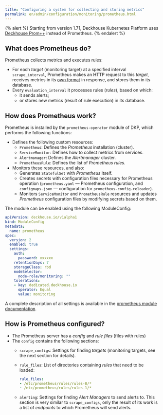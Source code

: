```yaml
---
title: "Configuring a system for collecting and storing metrics"
permalink: en/admin/configuration/monitoring/prometheus.html
---
```


{% alert %}
Starting from version 1.71, Deckhouse Kubernetes Platform uses [Deckhouse Prom++](/products/prompp/) instead of Prometheus.
{% endalert %}

## What does Prometheus do?

Prometheus collects metrics and executes rules:

* For each *target* (monitoring target) at a specified interval `scrape_interval`, Prometheus makes an HTTP request to this *target*, receives metrics in its [own format](https://github.com/prometheus/docs/blob/main/docs/instrumenting/exposition_formats.md) in response, and stores them in its database.
* Every `evaluation_interval` it processes rules (*rules*), based on which:
  * it sends alerts;
  * or stores new metrics (result of rule execution) in its database.

## How does Prometheus work?

Prometheus is installed by the `prometheus-operator` module of DKP, which performs the following functions:
- Defines the following custom resources:
  - `Prometheus`: Defines the *Prometheus* installation (cluster).
  - `ServiceMonitor`: Defines how to collect metrics from services.
  - `Alertmanager`: Defines the *Alertmanager* cluster.
  - `PrometheusRule`: Defines the list of *Prometheus rules*.
- Monitors these resources, and also:
  - Generates `StatefulSet` with *Prometheus* itself.
  - Creates secrets with configuration files necessary for Prometheus operation (`prometheus.yaml` — Prometheus configuration, and `configmaps.json` — configuration for `prometheus-config-reloader`).
  - Monitors `ServiceMonitor` and `PrometheusRule` resources and updates *Prometheus* configuration files by modifying secrets based on them.

The module can be enabled using the following ModuleConfig:

```yaml
apiVersion: deckhouse.io/v1alpha1
kind: ModuleConfig
metadata:
  name: prometheus
spec:
  version: 2
  enabled: true
  settings:
    auth:
      password: xxxxxx
    retentionDays: 7
    storageClass: rbd
    nodeSelector:
      node-role/monitoring: ""
    tolerations:
    - key: dedicated.deckhouse.io
      operator: Equal
      value: monitoring
```

A complete description of all settings is available in the [prometheus module documentation](/modules/prometheus/configuration.html).

## How is Prometheus configured?

* The Prometheus server has a *config* and *rule files* (files with rules)
* The `config` contains the following sections:
  * `scrape_configs`: Settings for finding *targets* (monitoring targets, see the next section for details).
  * `rule_files`: List of directories containing *rules* that need to be loaded:

    ```yaml
    rule_files:
    - /etc/prometheus/rules/rules-0/*
    - /etc/prometheus/rules/rules-1/*
    ```

  * `alerting`: Settings for finding *Alert Managers* to send alerts to. This section is very similar to `scrape_configs`, only the result of its work is a list of *endpoints* to which Prometheus will send alerts.
